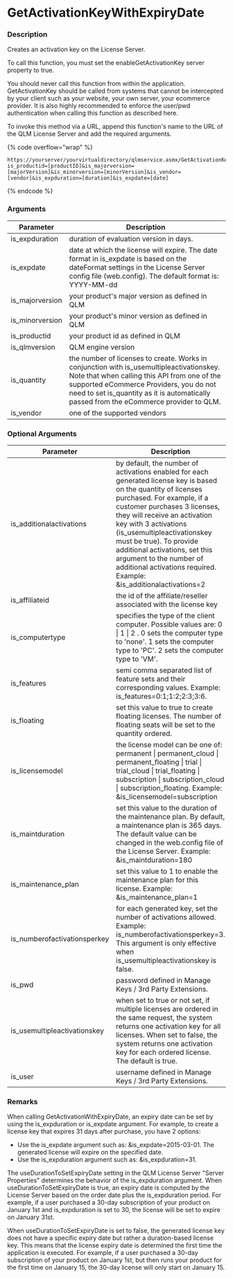 # GetActivationKeyWithExpiryDate

### Description

Creates an activation key on the License Server.

To call this function, you must set the enableGetActivationKey server property to true.

You should never call this function from within the application. GetActivationKey should be called from systems that cannot be intercepted by your client such as your website, your own server, your ecommerce provider. It is also highly recommended to enforce the user/pwd authentication when calling this function as described here.

To invoke this method via a URL, append this function's name to the URL of the QLM License Server and add the required arguments.

{% code overflow="wrap" %}
```http
https://yourserver/yourvirtualdirectory/qlmservice.asmx/GetActivationKeyWithExpiryDate?is_productid=[productID]&is_majorversion=[majorVersion]&is_minorversion=[minorVersion]&is_vendor=[vendor]&is_expduration=[duration]&is_expdate=[date]
```
{% endcode %}

### Arguments

| Parameter        | Description                                                                                                                                                                                                                                                                     |
| ---------------- | ------------------------------------------------------------------------------------------------------------------------------------------------------------------------------------------------------------------------------------------------------------------------------- |
| is\_expduration  | duration of evaluation version in days.                                                                                                                                                                                                                                         |
| is\_expdate      | date at which the license will expire. The date format in is\_expdate is based on the dateFormat settings in the License Server config file (web.config). The default format is: YYYY-MM-dd                                                                                     |
| is\_majorversion | your product's major version as defined in QLM                                                                                                                                                                                                                                  |
| is\_minorversion | your product's minor version as defined in QLM                                                                                                                                                                                                                                  |
| is\_productid    | your product id as defined in QLM                                                                                                                                                                                                                                               |
| is\_qlmversion   | QLM engine version                                                                                                                                                                                                                                                              |
| is\_quantity     | the number of licenses to create. Works in conjunction with is\_usemultipleactivationskey. Note that when calling this API from one of the supported eCommerce Providers, you do not need to set is\_quantity as it is automatically passed from the eCommerce provider to QLM. |
| is\_vendor       | one of the supported vendors                                                                                                                                                                                                                                                    |

### Optional Arguments

| Parameter                     | Description                                                                                                                                                                                                                                                                                                                                                                                                                      |
| ----------------------------- | -------------------------------------------------------------------------------------------------------------------------------------------------------------------------------------------------------------------------------------------------------------------------------------------------------------------------------------------------------------------------------------------------------------------------------- |
| is\_additionalactivations     | by default, the number of activations enabled for each generated license key is based on the quantity of licenses purchased. For example, if a customer purchases 3 licenses, they will receive an activation key with 3 activations (is\_usemultipleactivationskey must be true). To provide additional activations, set this argument to the number of additional activations required. Example: \&is\_additionalactivations=2 |
| is\_affiliateid               | the id of the affiliate/reseller associated with the license key                                                                                                                                                                                                                                                                                                                                                                 |
| is\_computertype              | specifies the type of the client computer. Possible values are: 0 \| 1 \| 2 . 0 sets the computer type to 'none'. 1 sets the computer type to 'PC'. 2 sets the computer type to 'VM'.                                                                                                                                                                                                                                            |
| is\_features                  | semi comma separated list of feature sets and their corresponding values. Example: is\_features=0:1;1:2;2:3;3:6.                                                                                                                                                                                                                                                                                                                 |
| is\_floating                  | set this value to true to create floating licenses. The number of floating seats will be set to the quantity ordered.                                                                                                                                                                                                                                                                                                            |
| is\_licensemodel              | the license model can be one of: permanent \| permanent\_cloud \| permanent\_floating \| trial \| trial\_cloud \| trial\_floating \| subscription \| subscription\_cloud \| subscription\_floating. Example: \&is\_licensemodel=subscription                                                                                                                                                                                     |
| is\_maintduration             | set this value to the duration of the maintenance plan. By default, a maintenance plan is 365 days. The default value can be changed in the web.config file of the License Server. Example: \&is\_maintduration=180                                                                                                                                                                                                              |
| is\_maintenance\_plan         | set this value to 1 to enable the maintenance plan for this license. Example: \&is\_maintenance\_plan=1                                                                                                                                                                                                                                                                                                                          |
| is\_numberofactivationsperkey | for each generated key, set the number of activations allowed. Example: is\_numberofactivationsperkey=3. This argument is only effective when is\_usemultipleactivationskey is false.                                                                                                                                                                                                                                            |
| is\_pwd                       | password defined in Manage Keys / 3rd Party Extensions.                                                                                                                                                                                                                                                                                                                                                                          |
| is\_usemultipleactivationskey | when set to true or not set, if multiple licenses are ordered in the same request, the system returns one activation key for all licenses. When set to false, the system returns one activation key for each ordered license. The default is true.                                                                                                                                                                               |
| is\_user                      | username defined in Manage Keys / 3rd Party Extensions.                                                                                                                                                                                                                                                                                                                                                                          |

### Remarks

When calling GetActivationWithExpiryDate, an expiry date can be set by using the is\_expduration or is\_expdate argument. For example, to create a license key that expires 31 days after purchase, you have 2 options:

* Use the is\_expdate argument such as: \&is\_expdate=2015-03-01. The generated license will expire on the specified date.
* Use the is\_expduration argument such as: \&is\_expduration=31.

The useDurationToSetExpiryDate setting in the QLM License Server "Server Properties" determines the behavior of the is\_expduration argument. When useDurationToSetExpiryDate is true, an expiry date is computed by the License Server based on the order date plus the is\_expduration period. For example, if a user purchased a 30-day subscription of your product on January 1st and is\_expduration is set to 30, the license will be set to expire on January 31st.

When useDurationToSetExpiryDate is set to false, the generated license key does not have a specific expiry date but rather a duration-based license key. This means that the license expiry date is determined the first time the application is executed. For example, if a user purchased a 30-day subscription of your product on January 1st, but then runs your product for the first time on January 15, the 30-day license will only start on January 15.
